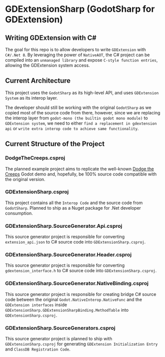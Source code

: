 # GDExtensionSharp (GodotSharp for GDExtension)

## Writing GDExtension with C\#

The goal for this repo is to allow developers to write `GDExtension` with `C#/.Net 8`.
By leveraging the power of `NativeAOT`, the C# project can be compiled into an `unmanaged library` and expose `C-style function entries`,  allowing the GDExtension system access.

## Current Architecture

This project uses the `GodotSharp` as its high-level API, and uses `GDExtension System` as its interop layer.

The developer should still be working with the original `GodotSharp` as we copied most of the source code from there, however, since we are replacing the interop layer from `godot-mono (the builtin godot mono module)` to `GDExtension system`, we need to either `find a replacement in gdextension api` or `write extra interop code to achieve same functionality`.

## Current Structure of the Project

### DodgeTheCreeps.csproj

The planned example project aims to replicate the well-known [Dodge the Creeps](https://docs.godotengine.org/en/latest/getting_started/first_2d_game/index.html) Godot demo and, hopefully, be 100% source code compatible with the original version.

### GDExtensionSharp.csproj

This project contains all the `Interop Code` and the source code from `GodotSharp`. Planned to ship as a Nuget package for .Net developer consumption.

### GDExtensionSharp.SourceGenerator.Api.csproj

This source generator project is responsible for converting `extension_api.json` to C# source code into `GDExtensionSharp.csproj`.

### GDExtensionSharp.SourceGenerator.Header.csproj

This source generator project is responsible for converting `gdextension_interface.h` to C# source code into `GDExtensionSharp.csproj`.

### GDExtensionSharp.SourceGenerator.NativeBinding.csproj

This source generator project is responsible for creating bridge C# source code between the original `Godot.NativeInterop.NativeFunc` and the `GDExtension interfaces` inside `GDExtensionSharp.GDExtensionSharpBinding.MethodTable` into `GDExtensionSharp.csproj`.

### GDExtensionSharp.SourceGenerators.csproj

This source generator project is planned to ship with `GDExtensionSharp.csproj` for generating `GDExtension Initialization Entry` and `ClassDB Registration Code`.
